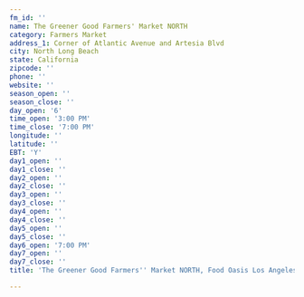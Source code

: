 ```yaml
---
fm_id: ''
name: The Greener Good Farmers' Market NORTH
category: Farmers Market
address_1: Corner of Atlantic Avenue and Artesia Blvd
city: North Long Beach
state: California
zipcode: ''
phone: ''
website: ''
season_open: ''
season_close: ''
day_open: '6'
time_open: '3:00 PM'
time_close: '7:00 PM'
longitude: ''
latitude: ''
EBT: 'Y'
day1_open: ''
day1_close: ''
day2_open: ''
day2_close: ''
day3_open: ''
day3_close: ''
day4_open: ''
day4_close: ''
day5_open: ''
day5_close: ''
day6_open: '7:00 PM'
day7_open: ''
day7_close: ''
title: 'The Greener Good Farmers'' Market NORTH, Food Oasis Los Angeles'

---
```

